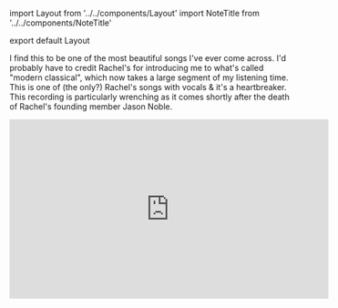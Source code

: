 import Layout from '../../components/Layout'
import NoteTitle from '../../components/NoteTitle'

export default Layout

<NoteTitle date="2017-12-14" title="Last Things Last" />

I find this to be one of the most beautiful songs I've ever come across. I'd
probably have to credit Rachel's for introducing me to what's called "modern
classical", which now takes a large segment of my listening time. This is one of
(the only?) Rachel's songs with vocals & it's a heartbreaker. This recording is
particularly wrenching as it comes shortly after the death of Rachel's founding
member Jason Noble.

<iframe
  width="560"
  height="315"
  src="https://www.youtube-nocookie.com/embed/Bv6og-PvKAg?rel=0"
  frameBorder="0"
  allowFullScreen
></iframe>
